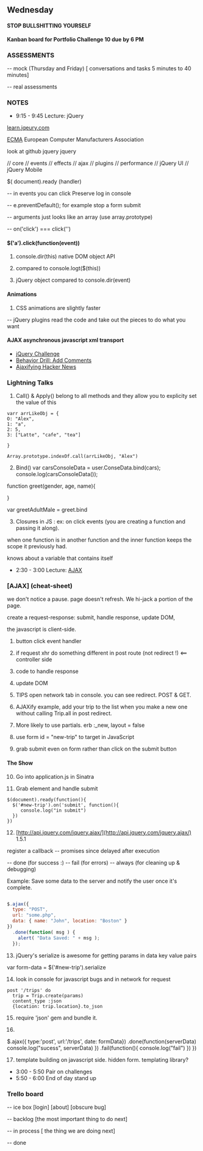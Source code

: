 ## Wednesday

#### STOP BULLSHITTING YOURSELF

**Kanban board for Portfolio Challenge 10 due by 6 PM**
### ASSESSMENTS

-- mock (Thursday and Friday) [ conversations and tasks 5 minutes to 40 minutes]

-- real assessments

### NOTES
* 9:15 - 9:45 Lecture: jQuery

[learn.jqeury.com](learn.jqeury.com)

[ECMA](http://people.mozilla.org/~jorendorff/es6-draft.html) European Computer Manufacturers Association

look at github jquery jquery

// core
// events
// effects
// ajax
// plugins
// performance
// jQuery UI
// jQuery Mobile

$( document).ready (handler)

-- in events you can click Preserve log in console

-- e.preventDefault(); for example stop a form submit

-- arguments just looks like an array (use array.prototype)

-- on('click') === click('')

#### $('a').click(function(event))

1. console.dir(this) native DOM object API

2. compared to console.logt($(this))

3. jQuery object compared to console.dir(event)

#### Animations

1. CSS animations are slightly faster

-- jQuery plugins read the code and take out the pieces to do what you want

#### AJAX asynchronous javascript xml transport



  * [jQuery Challenge](../../../jquery-challenge)
  * [Behavior Drill: Add Comments](../../../behavior-drill-add-comments-challenge)
  * [Ajaxifying Hacker News](../../../ajaxifying-hacker-news-challenge)

### Lightning Talks

1. Call() & Apply() belong to all methods and they allow you to explicity set the value of this

```
varr arrLikeObj = {
O: "Alex",
1: "a",
2: 5,
3: ["Latte", "cafe", "tea"]

}

Array.prototype.indexOf.call(arrLikeObj, "Alex")
````

2. Bind()
var carsConsoleData = user.ConseData.bind(cars);
console.log(carsConsoleData());

function greet(gender, age, name){

}

var greetAdultMale = greet.bind

3. Closures in JS :  ex: on click events (you are creating a function and passing it along).

when one function is in another function and the inner function keeps the scope it previously had.

knows about a variable that contains itself

* 2:30 - 3:00 Lecture: [AJAX](../../../ajax-lecture)

### [AJAX] (cheat-sheet)

we don't notice a pause.  page doesn't refresh. We hi-jack a portion of the page.

create a request-response: submit, handle response, update DOM,

the javascript is client-side.

1. button click event handler

2. if request xhr do something different in post route (not redirect !) <== controller side

3. code to handle response

4. update DOM

5. TIPS open network tab in console. you can see redirect. POST & GET.

6. AJAXify example, add your trip to the list when you make a new one without calling Trip.all in post redirect.

7. More likely to use partials. erb :_new, layout = false

8. use form id = "new-trip" to target in JavaScript

9. grab submit even on form rather than click on the submit button

#### The Show

10. Go into application.js in Sinatra

11. Grab element and handle submit

````
$(document).ready(function(){
  $('#new-trip').on('submit', function(){
     console.log("in submit")
  })
})
````

12. [http://api.jquery.com/jquery.ajax/](http://api.jquery.com/jquery.ajax/) 1.5.1

register a callback -- promises since delayed after execution

-- done (for success :)
-- fail (for errors)
-- always (for cleaning up & debugging)

Example: Save some data to the server and notify the user once it's complete.

````javascript

$.ajax({
  type: "POST",
  url: "some.php",
  data: { name: "John", location: "Boston" }
})
  .done(function( msg ) {
    alert( "Data Saved: " + msg );
  });
````

13. jQuery's serialize is awesome for getting params in data key value pairs

var form-data = $('#new-trip').serialize

14. look in console for javascript bugs and in network for request

````
post '/trips' do
  trip = Trip.create(params)
  content_type :json
  {location: trip.location}.to_json

````

15. require 'json' gem and bundle it.

16.
$.ajax({
  type:'post',
  url:'/trips',
  date: formData})
  .done(function(serverData)
    console.log("sucess", serverData)
  })
  .fail(function(){
    console.log("fail")
})
})


17. template building on javascript side. hidden form. templating library?

* 3:00 - 5:50 Pair on challenges
* 5:50 - 6:00 End of day stand up


### Trello board

-- ice box [login]  [about]  [obscure bug]

-- backlog [the most important thing to do next]

-- in process [ the thing we are doing next]

-- done